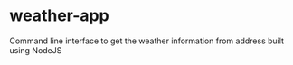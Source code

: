 # weather-app
Command line interface to get the weather information from address built using NodeJS
